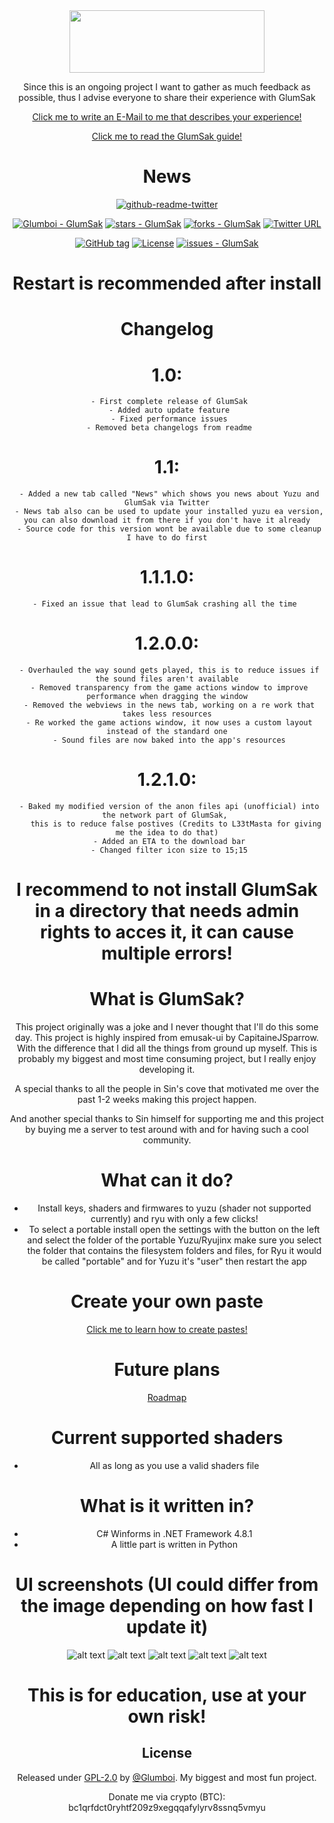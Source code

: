 <div align="center">

<img src="https://i.imgur.com/fCp9uRh.png" width="312" height="100" />

Since this is an ongoing project I want to gather as much feedback as possible, thus I advise everyone to share their experience with GlumSak

[Click me to write an E-Mail to me that describes your experience!](mailto:glumboi.contact@gmail.com)
  
[Click me to read the GlumSak guide!](https://docs.google.com/document/d/1NTG5DGCiKXF14YSqPk9PfOzY69keQOmrOqjAMg0o_YY)

# News

[![github-readme-twitter](https://github-readme-twitter.gazf.vercel.app/api?id=GlumSak)](https://github.com/gazf/github-readme-twitter)
  
[![Glumboi - GlumSak](https://img.shields.io/static/v1?label=Glumboi&message=GlumSak&color=blue&logo=github)](https://github.com/Glumboi/GlumSak "Go to GitHub repo")
[![stars - GlumSak](https://img.shields.io/github/stars/Glumboi/GlumSak?style=social)](https://github.com/Glumboi/GlumSak)
[![forks - GlumSak](https://img.shields.io/github/forks/Glumboi/GlumSak?style=social)](https://github.com/Glumboi/GlumSak)
[![Twitter URL](https://img.shields.io/twitter/url/https/twitter.com/GlumSak.svg?style=social&label=Follow%20%40GlumSak)](https://twitter.com/GlumSak)


[![GitHub tag](https://img.shields.io/github/tag/Glumboi/GlumSak?include_prereleases=&sort=semver&color=blue)](https://github.com/Glumboi/GlumSak/releases/)
[![License](https://img.shields.io/badge/License-GPL20-blue)](#license)
[![issues - GlumSak](https://img.shields.io/github/issues/Glumboi/GlumSak)](https://github.com/Glumboi/GlumSak/issues)


<div align="center">

# Restart is recommended after install
  
# Changelog
   # 1.0:
     - First complete release of GlumSak
     - Added auto update feature
     - Fixed performance issues
     - Removed beta changelogs from readme
   # 1.1:
     - Added a new tab called "News" which shows you news about Yuzu and GlumSak via Twitter
     - News tab also can be used to update your installed yuzu ea version, you can also download it from there if you don't have it already
     - Source code for this version wont be available due to some cleanup I have to do first
   # 1.1.1.0:
     - Fixed an issue that lead to GlumSak crashing all the time  
   # 1.2.0.0:
     - Overhauled the way sound gets played, this is to reduce issues if the sound files aren't available
     - Removed transparency from the game actions window to improve performance when dragging the window
     - Removed the webviews in the news tab, working on a re work that takes less resources
     - Re worked the game actions window, it now uses a custom layout instead of the standard one
     - Sound files are now baked into the app's resources
   # 1.2.1.0:
     - Baked my modified version of the anon files api (unofficial) into the network part of GlumSak, 
        this is to reduce false postives (Credits to L33tMasta for giving me the idea to do that)
     - Added an ETA to the download bar
     - Changed filter icon size to 15;15
     
# I recommend to not install GlumSak in a directory that needs admin rights to acces it, it can cause multiple errors!
    
# What is GlumSak?
This project originally was a joke and I never thought that I'll do this some day.
This project is highly inspired from emusak-ui  by CapitaineJSparrow. With the difference 
that I did all the things from ground up myself. This is probably my biggest and most 
time consuming project, but I really enjoy developing it. 

A special thanks to all the people in Sin's cove that motivated me over the past 1-2 weeks 
making this project happen.

And another special thanks to Sin himself for supporting me and this project
by buying me a server to test around with and for having such a cool community.
  
# What can it do?
  - Install keys, shaders and firmwares to yuzu (shader not supported currently) and ryu with only a few clicks!
  - To select a portable install open the settings with the button on the left and select the folder of the portable Yuzu/Ryujinx make sure you select the folder that contains the filesystem folders and files, for Ryu it would be called "portable" and for Yuzu it's "user" then restart the app 
  
# Create your own paste
  [Click me to learn how to create pastes!](https://github.com/Glumboi/GlumSak-PasteCreator#how-to-use)
  
# Future plans
  [Roadmap](https://trello.com/b/NgcOhYhr/glumsak-road-map)
  
# Current supported shaders
  - All as long as you use a valid shaders file
  
# What is it written in?
  - C# Winforms in .NET Framework 4.8.1
  - A little part is written in Python
  
# UI screenshots (UI could differ from the image depending on how fast I update it)
  ![alt text](https://i.imgur.com/vzyujna.png)
  ![alt text](https://i.imgur.com/HF9xw6Y.png)
  ![alt text](https://i.imgur.com/LpfhAUn.png)
  ![alt text](https://i.imgur.com/z0l8M0h.png)
  ![alt text](https://i.imgur.com/b2oQfnc.png)
  
  
# This is for education, use at your own risk!
  
## License

Released under [GPL-2.0](/LICENSE) by [@Glumboi](https://github.com/Glumboi).
My biggest and most fun project. 
  
Donate me via crypto (BTC): bc1qrfdct0ryhtf209z9xegqqafylyrv8ssnq5vmyu
